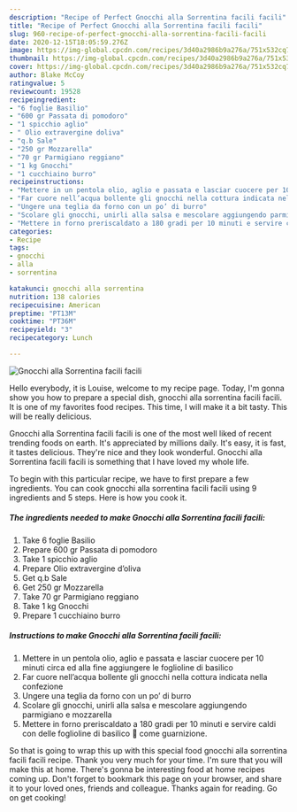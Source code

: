 ```yaml
---
description: "Recipe of Perfect Gnocchi alla Sorrentina facili facili"
title: "Recipe of Perfect Gnocchi alla Sorrentina facili facili"
slug: 960-recipe-of-perfect-gnocchi-alla-sorrentina-facili-facili
date: 2020-12-15T18:05:59.276Z
image: https://img-global.cpcdn.com/recipes/3d40a2986b9a276a/751x532cq70/gnocchi-alla-sorrentina-facili-facili-recipe-main-photo.jpg
thumbnail: https://img-global.cpcdn.com/recipes/3d40a2986b9a276a/751x532cq70/gnocchi-alla-sorrentina-facili-facili-recipe-main-photo.jpg
cover: https://img-global.cpcdn.com/recipes/3d40a2986b9a276a/751x532cq70/gnocchi-alla-sorrentina-facili-facili-recipe-main-photo.jpg
author: Blake McCoy
ratingvalue: 5
reviewcount: 19528
recipeingredient:
- "6 foglie Basilio"
- "600 gr Passata di pomodoro"
- "1 spicchio aglio"
- " Olio extravergine doliva"
- "q.b Sale"
- "250 gr Mozzarella"
- "70 gr Parmigiano reggiano"
- "1 kg Gnocchi"
- "1 cucchiaino burro"
recipeinstructions:
- "Mettere in un pentola olio, aglio e passata e lasciar cuocere per 10 minuti circa ed alla fine aggiungere le foglioline di basilico"
- "Far cuore nell’acqua bollente gli gnocchi nella cottura indicata nella confezione"
- "Ungere una teglia da forno con un po’ di burro"
- "Scolare gli gnocchi, unirli alla salsa e mescolare aggiungendo parmigiano e mozzarella"
- "Mettere in forno preriscaldato a 180 gradi per 10 minuti e servire caldi con delle foglioline di basilico 🌿 come guarnizione."
categories:
- Recipe
tags:
- gnocchi
- alla
- sorrentina

katakunci: gnocchi alla sorrentina 
nutrition: 138 calories
recipecuisine: American
preptime: "PT13M"
cooktime: "PT36M"
recipeyield: "3"
recipecategory: Lunch

---
```



![Gnocchi alla Sorrentina facili facili](https://img-global.cpcdn.com/recipes/3d40a2986b9a276a/751x532cq70/gnocchi-alla-sorrentina-facili-facili-recipe-main-photo.jpg)

Hello everybody, it is Louise, welcome to my recipe page. Today, I'm gonna show you how to prepare a special dish, gnocchi alla sorrentina facili facili. It is one of my favorites food recipes. This time, I will make it a bit tasty. This will be really delicious.



Gnocchi alla Sorrentina facili facili is one of the most well liked of recent trending foods on earth. It's appreciated by millions daily. It's easy, it is fast, it tastes delicious. They're nice and they look wonderful. Gnocchi alla Sorrentina facili facili is something that I have loved my whole life.


To begin with this particular recipe, we have to first prepare a few ingredients. You can cook gnocchi alla sorrentina facili facili using 9 ingredients and 5 steps. Here is how you cook it.

<!--inarticleads1-->

##### The ingredients needed to make Gnocchi alla Sorrentina facili facili:

1. Take 6 foglie Basilio
1. Prepare 600 gr Passata di pomodoro
1. Take 1 spicchio aglio
1. Prepare  Olio extravergine d’oliva
1. Get q.b Sale
1. Get 250 gr Mozzarella
1. Take 70 gr Parmigiano reggiano
1. Take 1 kg Gnocchi
1. Prepare 1 cucchiaino burro




<!--inarticleads2-->

##### Instructions to make Gnocchi alla Sorrentina facili facili:

1. Mettere in un pentola olio, aglio e passata e lasciar cuocere per 10 minuti circa ed alla fine aggiungere le foglioline di basilico
1. Far cuore nell’acqua bollente gli gnocchi nella cottura indicata nella confezione
1. Ungere una teglia da forno con un po’ di burro
1. Scolare gli gnocchi, unirli alla salsa e mescolare aggiungendo parmigiano e mozzarella
1. Mettere in forno preriscaldato a 180 gradi per 10 minuti e servire caldi con delle foglioline di basilico 🌿 come guarnizione.




So that is going to wrap this up with this special food gnocchi alla sorrentina facili facili recipe. Thank you very much for your time. I'm sure that you will make this at home. There's gonna be interesting food at home recipes coming up. Don't forget to bookmark this page on your browser, and share it to your loved ones, friends and colleague. Thanks again for reading. Go on get cooking!
